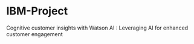 # IBM-Project
Cognitive customer insights with Watson AI : Leveraging AI for enhanced customer engagement
